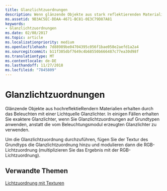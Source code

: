 ```yaml
---
title: Glanzlichtzuordnungen
description: Wenn glänzende Objekte aus stark reflektierenden Materialien von einer Lichtquelle beleuchtet werden, erhalten sie Glanzlichter.
ms.assetid: 9B3AC5EC-DDAA-4671-BC81-0E3C79D87A81
keywords:
- Glanzlichtzuordnungen
ms.date: 02/08/2017
ms.topic: article
ms.localizationpriority: medium
ms.openlocfilehash: 7d88989be04704395c056f1bae058e2aefd1a2a4
ms.sourcegitcommit: b11f305dbf7649c4b68550b666487c77ea30d98f
ms.translationtype: MT
ms.contentlocale: de-DE
ms.lasthandoff: 11/27/2018
ms.locfileid: "7845809"
---
```

# <a name="specular-light-maps"></a>Glanzlichtzuordnungen


Glänzende Objekte aus hochreflektieRendern Materialien erhalten durch das Beleuchten mit einer Lichtquelle Glanzlichter. In einigen Fällen erhalten Sie exaktere Glanzlichter, wenn Sie Glanzlichtzuordnungen auf Grundtypen anwenden, anstatt die vom Beleuchtungsmodul erzeugten Glanzlichter zu verwenden.

Um die Glanzlichtzuordnung durchzuführen, fügen Sie der Textur des Grundtyps die Glanzlichtzuordnung hinzu und modulieren dann die RGB-Lichtzuordnung (multiplizieren Sie das Ergebnis mit der RGB-Lichtzuordnung).

## <a name="span-idrelated-topicsspanrelated-topics"></a><span id="related-topics"></span>Verwandte Themen


[Lichtzuordnung mit Texturen](light-mapping-with-textures.md)

 

 




